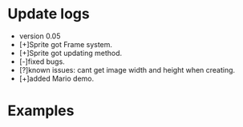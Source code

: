 <h1>Update logs</h1>

- version 0.05
- [+]Sprite got Frame system.
- [+]Sprite got updating method.
- [-]fixed bugs.
- [?]known issues: cant get image width and height when creating.
- [+]added Mario demo.

<h1>Examples</h2>

